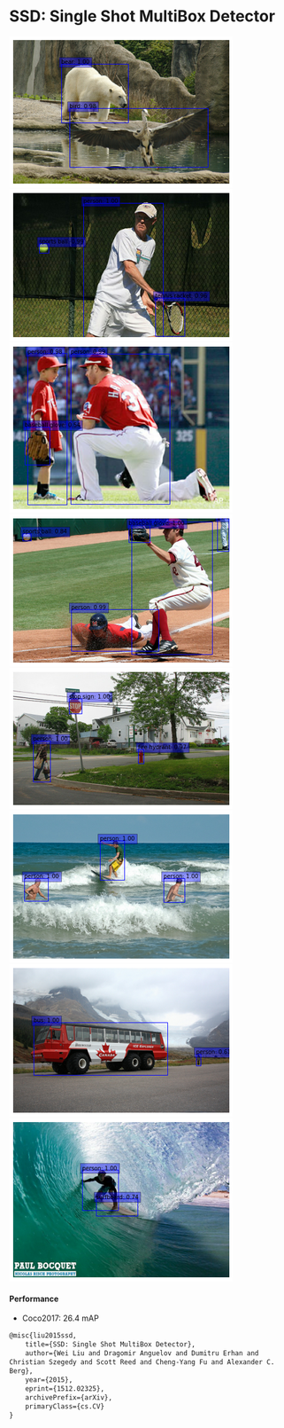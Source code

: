 # SSD: Single Shot MultiBox Detector

 ![](assets/results/1.png) ![](assets/results/2.png)
 ![](assets/results/3.png) ![](assets/results/4.png)
 ![](assets/results/5.png) ![](assets/results/6.png)
 ![](assets/results/7.png) ![](assets/results/8.png)


#### Performance
 - Coco2017: 26.4 mAP

```
@misc{liu2015ssd,
    title={SSD: Single Shot MultiBox Detector},
    author={Wei Liu and Dragomir Anguelov and Dumitru Erhan and Christian Szegedy and Scott Reed and Cheng-Yang Fu and Alexander C. Berg},
    year={2015},
    eprint={1512.02325},
    archivePrefix={arXiv},
    primaryClass={cs.CV}
}
```
